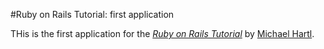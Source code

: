 #Ruby on Rails Tutorial: first application

THis is the first application for the
[*Ruby on Rails Tutorial*](http://railstutorial.org/)
by [Michael Hartl](http://michaelhartl.com/).